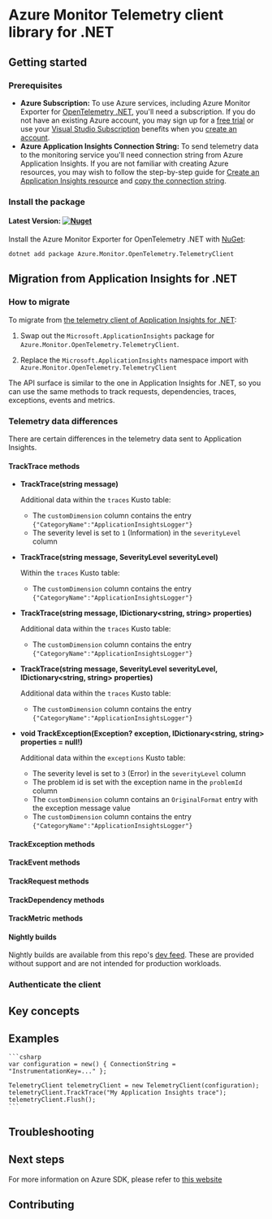 # Azure Monitor Telemetry client library for .NET

## Getting started

### Prerequisites

- **Azure Subscription:**  To use Azure services, including Azure Monitor Exporter for [OpenTelemetry .NET](https://github.com/open-telemetry/opentelemetry-dotnet), you'll need a subscription.  If you do not have an existing Azure account, you may sign up for a [free trial](https://azure.microsoft.com/free/dotnet/) or use your [Visual Studio Subscription](https://visualstudio.microsoft.com/subscriptions/) benefits when you [create an account](https://azure.microsoft.com/account).
- **Azure Application Insights Connection String:** To send telemetry data to the monitoring service you'll need connection string from Azure Application Insights. If you are not familiar with creating Azure resources, you may wish to follow the step-by-step guide for [Create an Application Insights resource](https://learn.microsoft.com/azure/azure-monitor/app/create-new-resource) and [copy the connection string](https://learn.microsoft.com/azure/azure-monitor/app/sdk-connection-string?tabs=net#find-your-connection-string).

### Install the package

#### Latest Version: [![Nuget](https://img.shields.io/nuget/vpre/Azure.Monitor.OpenTelemetry.TelemetryClient.svg)](https://www.nuget.org/packages/Azure.Monitor.OpenTelemetry.TelemetryClient/)

Install the Azure Monitor Exporter for OpenTelemetry .NET with [NuGet](https://www.nuget.org/):
```dotnetcli
dotnet add package Azure.Monitor.OpenTelemetry.TelemetryClient
```

## Migration from Application Insights for .NET

### How to migrate

To migrate from [the telemetry client of Application Insights for .NET](https://learn.microsoft.com/en-us/previous-versions/azure/azure-monitor/app/console):

1) Swap out the `Microsoft.ApplicationInsights` package for `Azure.Monitor.OpenTelemetry.TelemetryClient`.

2) Replace the `Microsoft.ApplicationInsights` namespace import with `Azure.Monitor.OpenTelemetry.TelemetryClient`

The API surface is similar to the one in Application Insights for .NET, so you can use the same methods to track requests, dependencies, traces, exceptions, events and metrics.

### Telemetry data differences

There are certain differences in the telemetry data sent to Application Insights.

#### TrackTrace methods

 * **TrackTrace(string message)**

   Additional data within the `traces` Kusto table:
   * The `customDimension` column contains the entry `{"CategoryName":"ApplicationInsightsLogger"}`
   * The severity level is set to `1` (Information) in the `severityLevel` column

* **TrackTrace(string message, SeverityLevel severityLevel)**

  Within the `traces` Kusto table:
    * The `customDimension` column contains the entry `{"CategoryName":"ApplicationInsightsLogger"}`

* **TrackTrace(string message, IDictionary<string, string> properties)**

  Additional data within the `traces` Kusto table:
    * The `customDimension` column contains the entry `{"CategoryName":"ApplicationInsightsLogger"}`

* **TrackTrace(string message, SeverityLevel severityLevel, IDictionary<string, string> properties)**

  Additional data within the `traces` Kusto table:
    * The `customDimension` column contains the entry `{"CategoryName":"ApplicationInsightsLogger"}`

* **void TrackException(Exception? exception, IDictionary<string, string> properties = null!)**

  Additional data within the `exceptions` Kusto table:
    * The severity level is set to `3` (Error) in the `severityLevel` column
    * The problem id is set with the exception name in the `problemId` column
    * The `customDimension` column contains an `OriginalFormat` entry with the exception message value
    * The `customDimension` column contains the entry `{"CategoryName":"ApplicationInsightsLogger"}`

#### TrackException methods

#### TrackEvent methods

#### TrackRequest methods

#### TrackDependency methods

#### TrackMetric methods


#### Nightly builds

Nightly builds are available from this repo's [dev feed](https://github.com/Azure/azure-sdk-for-net/blob/main/CONTRIBUTING.md#nuget-package-dev-feed).
These are provided without support and are not intended for production workloads.

### Authenticate the client

## Key concepts

## Examples

    ```csharp
	var configuration = new() { ConnectionString = "InstrumentationKey=..." };

	TelemetryClient telemetryClient = new TelemetryClient(configuration);
	telemetryClient.TrackTrace("My Application Insights trace");
	telemetryClient.Flush();
	```

## Troubleshooting

## Next steps

For more information on Azure SDK, please refer to [this website](https://azure.github.io/azure-sdk/)

## Contributing
